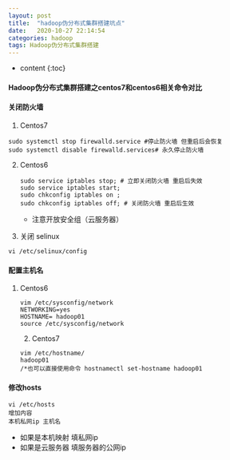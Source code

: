 ```yaml
---
layout: post
title:  "hadoop伪分布式集群搭建坑点"
date:   2020-10-27 22:14:54
categories: hadoop
tags: Hadoop伪分布式集群搭建
---
```



* content
{:toc}
#### Hadoop伪分布式集群搭建之centos7和centos6相关命令对比

#### 关闭防火墙

1.  Centos7

~~~shell
sudo systemctl stop firewalld.service #停止防火墙 但重启后会恢复
sudo systemctl disable firewalld.services# 永久停止防火墙
~~~

2. Centos6

   ~~~shell
   sudo service iptables stop; # 立即关闭防火墙 重启后失效
   sudo service iptables start;
   sudo chkconfig iptables on ;
   sudo chkconfig iptables off; # 关闭防火墙 重启后生效
   ~~~

   + 注意开放安全组（云服务器）

3.  关闭 selinux  

   ~~~
   vi /etc/selinux/config
   
   ~~~

   

#### 配置主机名

1. Centos6

   ~~~shell
   vim /etc/sysconfig/network
   NETWORKING=yes
   HOSTNAME= hadoop01
   source /etc/sysconfig/network
   ~~~

   2. Centos7

   ~~~
   vim /etc/hostname/
   hadoop01
   /*也可以直接使用命令 hostnamectl set-hostname hadoop01
   ~~~

   

#### 修改hosts

~~~
vi /etc/hosts
增加内容
本机私网ip 主机名
~~~

+ 如果是本机映射 填私网ip
+ 如果是云服务器 填服务器的公网ip